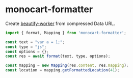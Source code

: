 # monocart-formatter

Create [beautify-worker](/packages/beautify-worker) from compressed Data URL.

```js
import { format, Mapping } from 'monocart-formatter';

const text = "var a = 1;";
const type = "js";
const options = {};
const res = await format(text, type, options);

const mapping = new Mapping(res.content, res.mapping);
const location = mapping.getFormattedLocation(41);

```